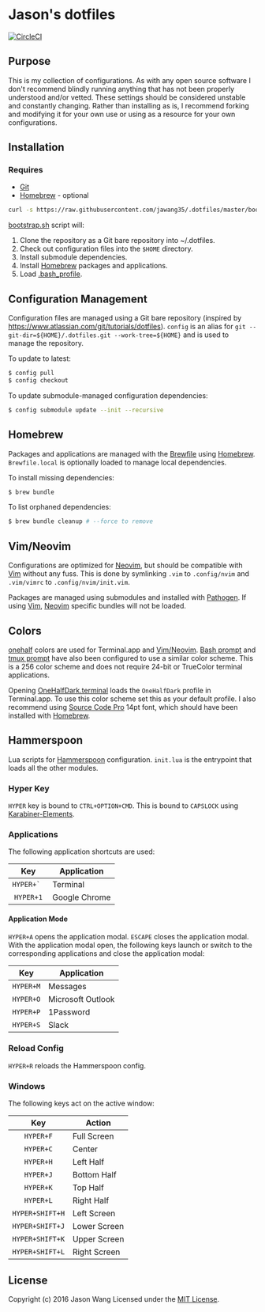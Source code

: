 # Jason's dotfiles

[![CircleCI](https://circleci.com/gh/jawang35/.dotfiles.svg?style=svg)](https://circleci.com/gh/jawang35/.dotfiles)

## Purpose

This is my collection of configurations. As with any open source software I don't recommend blindly running anything that has not been properly understood and/or vetted. These settings should be considered unstable and constantly changing. Rather than installing as is, I recommend forking and modifying it for your own use or using as a resource for your own configurations.

## Installation

### Requires

- [Git](https://git-scm.com/)
- [Homebrew](https://brew.sh/) - optional

```sh
curl -s https://raw.githubusercontent.com/jawang35/.dotfiles/master/bootstrap.sh | bash
```

[bootstrap.sh](bootstrap.sh) script will:
1. Clone the repository as a Git bare repository into ~/.dotfiles.
2. Check out configuration files into the `$HOME` directory.
3. Install submodule dependencies.
4. Install [Homebrew](#homebrew) packages and applications.
5. Load [.bash_profile](.bash_profile).

## Configuration Management

Configuration files are managed using a Git bare repository (inspired by https://www.atlassian.com/git/tutorials/dotfiles). `config` is an alias for `git --git-dir=${HOME}/.dotfiles.git --work-tree=${HOME}` and is used to manage the repository.

To update to latest:

```sh
$ config pull
$ config checkout
```

To update submodule-managed configuration dependencies:

```sh
$ config submodule update --init --recursive
```

## Homebrew

Packages and applications are managed with the [Brewfile](Brewfile) using [Homebrew](https://brew.sh/). `Brewfile.local` is optionally loaded to manage local dependencies.

To install missing dependencies:

```sh
$ brew bundle
```

To list orphaned dependencies:

```sh
$ brew bundle cleanup # --force to remove
```

## Vim/Neovim

Configurations are optimized for [Neovim](https://neovim.io/), but should be compatible with [Vim](https://www.vim.org/) without any fuss. This is done by symlinking `.vim` to `.config/nvim` and `.vim/vimrc` to `.config/nvim/init.vim`.

Packages are managed using submodules and installed with [Pathogen](https://github.com/tpope/vim-pathogen). If using [Vim](https://www.vim.org/), [Neovim](https://neovim.io/) specific bundles will not be loaded.

## Colors

[onehalf](https://github.com/sonph/onehalf) colors are used for Terminal.app and [Vim/Neovim](#vim-neovim). [Bash prompt](.bash_prompt) and [tmux prompt](.tmux.conf) have also been configured to use a similar color scheme. This is a 256 color scheme and does not require 24-bit or TrueColor terminal applications.

Opening [OneHalfDark.terminal](https://github.com/sonph/onehalf/blob/master/terminal/OneHalfDark.terminal) loads the `OneHalfDark` profile in Terminal.app. To use this color scheme set this as your default profile. I also recommend using [Source Code Pro](http://adobe-fonts.github.io/source-code-pro/) 14pt font, which should have been installed with [Homebrew](#homebrew).

## Hammerspoon

Lua scripts for [Hammerspoon](http://www.hammerspoon.org/) configuration. `init.lua` is the entrypoint that loads all the other modules.

### Hyper Key

`HYPER` key is bound to `CTRL+OPTION+CMD`. This is bound to `CAPSLOCK` using [Karabiner-Elements](.config/karabiner/karabiner.json).

### Applications

The following application shortcuts are used:

| Key          | Application   |
|:------------:| ------------- |
| ``HYPER+` `` | Terminal      |
| `HYPER+1`    | Google Chrome |

#### Application Mode

`HYPER+A` opens the application modal. `ESCAPE` closes the application modal. With the application modal open, the following keys launch or switch to the corresponding applications and close the application modal:

| Key       | Application       |
|:---------:| ----------------- |
| `HYPER+M` | Messages          |
| `HYPER+O` | Microsoft Outlook |
| `HYPER+P` | 1Password         |
| `HYPER+S` | Slack             |

### Reload Config

`HYPER+R` reloads the Hammerspoon config.

### Windows

The following keys act on the active window:

| Key             | Action       |
|:---------------:| ------------ |
| `HYPER+F`       | Full Screen  |
| `HYPER+C`       | Center       |
| `HYPER+H`       | Left Half    |
| `HYPER+J`       | Bottom Half  |
| `HYPER+K`       | Top Half     |
| `HYPER+L`       | Right Half   |
| `HYPER+SHIFT+H` | Left Screen  |
| `HYPER+SHIFT+J` | Lower Screen |
| `HYPER+SHIFT+K` | Upper Screen |
| `HYPER+SHIFT+L` | Right Screen |

## License

Copyright (c) 2016 Jason Wang
Licensed under the [MIT License](LICENSE).

